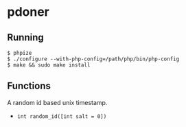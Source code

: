 # pdoner

## Running

````shell
$ phpize
$ ./configure --with-php-config=/path/php/bin/php-config
$ make && sudo make install
````

## Functions
A random id based unix timestamp.

 * `int random_id([int salt = 0])`

